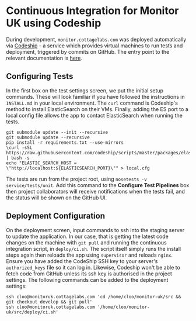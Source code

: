 # Continuous Integration for Monitor UK using Codeship

During development, ```monitor.cottagelabs.com``` was deployed automatically via [Codeship](https://codeship.com) - a service which provides 
virtual machines to run tests and deployment, triggered by commits on GitHub. The entry point to the relevant documentation is [here](https://documentation.codeship.com/continuous-integration/welcome-classic-infrastructure/).

## Configuring Tests

In the first box on the test settings screen, we put the initial setup commands. These will look familiar if you have followed the instructions in ```INSTALL.md``` 
in your local environment. The ```curl``` command is Codeship's method to install ElasticSearch on their VMs. Finally, adding the ES port to a local config file 
allows the app to contact ElasticSearch when running the tests.

```
git submodule update --init --recursive
git submodule update --recursive
pip install -r requirements.txt --use-mirrors
\curl -sSL https://raw.githubusercontent.com/codeship/scripts/master/packages/elasticsearch.sh | bash -s
echo "ELASTIC_SEARCH_HOST = \"http://localhost:${ELASTICSEARCH_PORT}\"" > local.cfg
```

The tests are run from the project root, using ```nosetests -v service/tests/unit```. Add this command to the **Configure Test Pipelines** box then project collaborators 
will receive notifications when the tests fail, and the status will be shown on the GitHub UI.

## Deployment Configuration 

On the deployment screen, input commands to ssh into the staging server to update the application. In our case, that is getting the latest code changes on the machine 
with ```git pull``` and running the continuous integration script, in ```deploy/ci.sh```. The script itself simply runs the install steps again then reloads the app 
using ```supervisor``` and reloads ```nginx```. Ensure you have added the CodeShip SSH key to your server's ```authorized_keys``` file so it can log in. Likewise, Codeship 
won't be able to fetch code from GitHub unless its ssh key is authorised in the project settings. The following commands can be added to the deployment settings:

```
ssh cloo@monitoruk.cottagelabs.com 'cd /home/cloo/monitor-uk/src && git checkout develop && git pull'
ssh cloo@monitoruk.cottagelabs.com '/home/cloo/monitor-uk/src/deploy/ci.sh'
```
